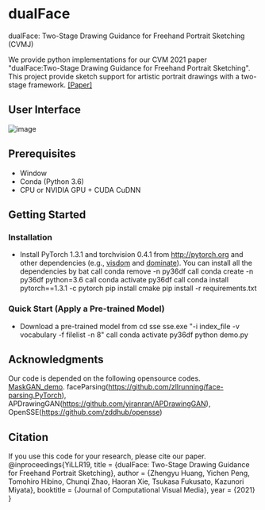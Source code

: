 # dualFace
dualFace: Two-Stage Drawing Guidance for Freehand Portrait Sketching (CVMJ)

We provide python implementations for our CVM 2021 paper "dualFace:Two-Stage Drawing Guidance for Freehand Portrait Sketching".
This project provide sketch support for artistic portrait drawings with a two-stage framework.
[[Paper]](http://www.jaist.ac.jp/~xie/dualface.html)

## User Interface
![image](https://user-images.githubusercontent.com/4180028/116048238-f08a1180-a6af-11eb-9504-8b8f9dd99236.png)

## Prerequisites
- Window
- Conda (Python 3.6)
- CPU or NVIDIA GPU + CUDA CuDNN
## Getting Started
### Installation
- Install PyTorch 1.3.1 and torchvision 0.4.1 from http://pytorch.org and other dependencies (e.g., [visdom](https://github.com/facebookresearch/visdom) and [dominate](https://github.com/Knio/dominate)). You can install all the dependencies by
bat
call conda remove -n py36df
call conda create -n py36df python=3.6 
call conda activate py36df
call conda install pytorch==1.3.1 -c pytorch
pip install cmake
pip install -r requirements.txt
### Quick Start (Apply a Pre-trained Model)
- Download a pre-trained model from
cd sse
sse.exe "-i index_file -v vocabulary -f filelist -n 8"
call conda activate py36df
python demo.py

## Acknowledgments
Our code is depended on the following opensource codes.
[MaskGAN_demo](https://github.com/switchablenorms/CelebAMask-HQ).
faceParsing(https://github.com/zllrunning/face-parsing.PyTorch), 
APDrawingGAN(https://github.com/yiranran/APDrawingGAN), 
OpenSSE(https://github.com/zddhub/opensse)

## Citation
If you use this code for your research, please cite our paper.
@inproceedings{YiLLR19,
  title     = {dualFace: Two-Stage Drawing Guidance for Freehand Portrait Sketching},
  author    = {Zhengyu Huang, Yichen Peng, Tomohiro Hibino, Chunqi Zhao, Haoran Xie, Tsukasa Fukusato, Kazunori Miyata},
  booktitle = {Journal of Computational Visual Media},
  year      = {2021}
}
